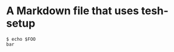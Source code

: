 # A Markdown file that uses tesh-setup


```console tesh-session="foo" tesh-setup="setup.sh"
$ echo $FOO
bar
```
